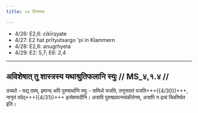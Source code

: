 ```yaml
---
title: ०४ टिप्पणयः

---
```

- 4/26: E2,6: cikīrṣyate
- 4/27: E2 hat prītyutsargo 'pi in Klammern
- 4/28: E2,6: anugṛhyeta
- 4/29: E2: 5,7; E6: 2,4

____________________________________________


## अविशेषात् तु शास्त्रस्य यथाश्रुतिफलानि स्युः // MS_४,१.४ //

उच्यते - यद्य् एवम्, इमान्य् अपि पुरुषार्थानि स्युः - समिधो यजति, तनूनपातं यजति+++({4/30})+++, नानृतं वदेद्+++({4/31})+++ इत्येवमादीनि। अत्रापि पुरुषप्रयत्नसंकीर्तनम्, अत्रापि न द्रव्यं चिकीर्ष्यत इति।
